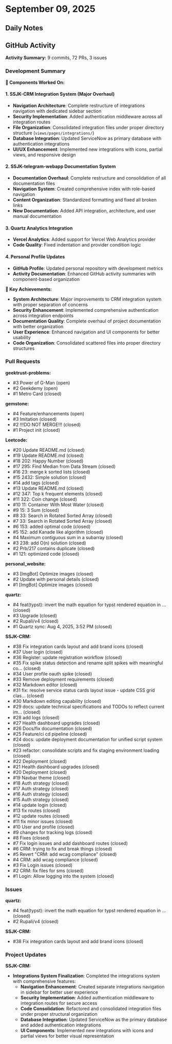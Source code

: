 # September 09, 2025

## Daily Notes


## GitHub Activity

**Activity Summary:** 9 commits, 72 PRs, 3 issues

### Development Summary

**🔧 Components Worked On:**

#### **1. SSJK-CRM Integration System (Major Overhaul)**
- **Navigation Architecture**: Complete restructure of integrations navigation with dedicated sidebar section
- **Security Implementation**: Added authentication middleware across all integration routes
- **File Organization**: Consolidated integration files under proper directory structure (`views/pages/integrations/`)
- **Database Integration**: Updated ServiceNow as primary database with authentication integrations
- **UI/UX Enhancement**: Implemented new integrations with icons, partial views, and responsive design

#### **2. SSJK-telegram-webapp Documentation System**
- **Documentation Overhaul**: Complete restructure and consolidation of all documentation files
- **Navigation System**: Created comprehensive index with role-based navigation
- **Content Organization**: Standardized formatting and fixed all broken links
- **New Documentation**: Added API integration, architecture, and user manual documentation

#### **3. Quartz Analytics Integration**
- **Vercel Analytics**: Added support for Vercel Web Analytics provider
- **Code Quality**: Fixed indentation and provider condition logic

#### **4. Personal Profile Updates**
- **GitHub Profile**: Updated personal repository with development metrics
- **Activity Documentation**: Enhanced GitHub activity summaries with component-based organization

**🎯 Key Achievements:**
- **System Architecture**: Major improvements to CRM integration system with proper separation of concerns
- **Security Enhancement**: Implemented comprehensive authentication across integration endpoints
- **Documentation Quality**: Complete overhaul of project documentation with better organization
- **User Experience**: Enhanced navigation and UI components for better usability
- **Code Organization**: Consolidated scattered files into proper directory structures

### Pull Requests

**geektrust-problems:**
- #3 Power of G-Man (open)
- #2 Geekdemy (open)
- #1 Metro Card (closed)

**gemstone:**
- #4 Feature/enhancements (open)
- #3 Imitation (closed)
- #2 !!!DO NOT MERGE!!! (closed)
- #1 Project init (closed)

**Leetcode:**
- #20 Update README.md (closed)
- #19 Update README.md (closed)
- #18 202: Happy Number (closed)
- #17 295:  Find Median from Data Stream (closed)
- #16 23: merge k sorted lists (closed)
- #15 2432: Simple solution (closed)
- #14 add tags (closed)
- #13 Update README.md (closed)
- #12 347: Top k frequent elements (closed)
- #11 322: Coin change (closed)
- #10 11: Container With Most Water (closed)
- #9 15: 3 Sum (closed)
- #8 33: Search in Rotated Sorted Array (closed)
- #7 33: Search in Rotated Sorted Array (closed)
- #6 153: added optimal code (closed)
- #5 152: add Kanade like algorithm (closed)
- #4 Maximum contiguous sum in a subarray  (closed)
- #3 238: add O(n) solution (closed)
- #2 Prb/217 contains duplicate (closed)
- #1 121: optimized code (closed)

**personal_website:**
- #3 [ImgBot] Optimize images (closed)
- #2 Update with personal details (closed)
- #1 [ImgBot] Optimize images (closed)

**quartz:**
- #4 feat(typst): invert the math equation for typst rendered equation in … (closed)
- #3 Upgrade (closed)
- #2 Rupali/v4 (closed)
- #1 Quartz sync: Aug 4, 2025, 3:52 PM (closed)

**SSJK-CRM:**
- #38 Fix integration cards layout and add brand icons (closed)
- #37 User login (closed)
- #36 Register: update registration workflow (closed)
- #35 Fix spike status detection and rename split spikes with meaningful co… (closed)
- #34 User profile oauth spike (closed)
- #33 Remove deployment requirements (closed)
- #32 Markdown editor (closed)
- #31 fix: resolve service status cards layout issue - update CSS grid clas… (closed)
- #30 Markdown editing capability (closed)
- #29 docs: update technical specifications and TODOs to reflect current im… (closed)
- #28 add logs (closed)
- #27 Health dashboard upgrades (closed)
- #26 Docs/fix documentation (closed)
- #25 Feature/ci cd pipeline (closed)
- #24 docs: update deployment documentation for unified script system (closed)
- #23 refactor: consolidate scripts and fix staging environment loading (closed)
- #22 Deployment (closed)
- #21 Health dashboard upgrades (closed)
- #20 Deployment (closed)
- #19 Navbar theme (closed)
- #18 Auth strategy (closed)
- #17 Auth strategy (closed)
- #16 Auth strategy (closed)
- #15 Auth strategy (closed)
- #14 update login (closed)
- #13 fix routes (closed)
- #12 update routes (closed)
- #11 fix minor issues (closed)
- #10 User and profile (closed)
- #9 changes for tracking logs (closed)
- #8 Fixes (closed)
- #7 Fix login issues and add dashboard routes (closed)
- #6 CRM: trying to fix and break things (closed)
- #5 Revert "CRM: add wcag compliance" (closed)
- #4 CRM: add wcag compliance (closed)
- #3 Fix Login issues (closed)
- #2 CRM: fix files for sms (closed)
- #1 Login: Allow logging into the system (closed)

### Issues

**quartz:**
- #4 feat(typst): invert the math equation for typst rendered equation in … (closed)
- #2 Rupali/v4 (closed)

**SSJK-CRM:**
- #38 Fix integration cards layout and add brand icons (closed)

### Project Updates

**SSJK-CRM:**
- **Integrations System Finalization**: Completed the integrations system with comprehensive features:
  - **Navigation Enhancement**: Created separate integrations navigation in sidebar for better user experience
  - **Security Implementation**: Added authentication middleware to integration routes for secure access
  - **Code Consolidation**: Refactored and consolidated integration files under proper structural organization
  - **Database Integration**: Updated ServiceNow as the primary database and added authentication integrations
  - **UI Components**: Implemented new integrations with icons and partial views for better visual representation
